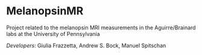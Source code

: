 # MelanopsinMR
Project related to the melanopsin MRI measurements in the Aguirre/Brainard labs at the University of Pennsylvania

*Developers*: Giulia Frazzetta, Andrew S. Bock, Manuel Spitschan
